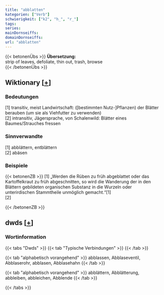 ```yaml
---
title: "abblatten"
kategorien: ["Verb"]
schwierigkeit: ["k2", "h_", "r_"]
tags:
series:
mainDornseiffs:
domainDornseiffs:
url: "abblatten"
---
```


{{< betonenÜbs >}}
**Übersetzung:**  
strip of leaves, defoliate, thin out, trash, browse  
{{< /betonenÜbs >}}

## Wiktionary [[+](https://de.wiktionary.org/wiki/abblatten)]

### Bedeutungen
[1] transitiv, meist Landwirtschaft: ([bestimmten Nutz-]Pflanzen) der Blätter berauben (um sie als Viehfutter zu verwenden)  
[2] intransitiv, Jägersprache, von Schalenwild: Blätter eines Baumes/Strauches fressen  

### Sinnverwandte
[1] abblättern, entblättern  
[2] abäsen  

### Beispiele
{{< betonenZB >}}
[1] „Werden die Rüben zu früh abgeblattet oder das Kartoffelkraut zu früh abgeschnitten, so wird die Wanderung der in den Blättern gebildeten organischen Substanz in die Wurzeln oder unterirdischen Stammtheile unmöglich gemacht.“[1]  
[2]  

{{< /betonenZB >}}


## dwds [[+](https://www.dwds.de/wb/abblatten)]

### Wortinformation
{{< tabs "Dwds" >}}
{{< tab "Typische Verbindungen" >}}
{{< /tab >}}

{{< tab "alphabetisch vorangehend" >}}
abblassen, Abblaseventil, Abblaserohr, abblasen, Abblasehahn
{{< /tab >}}

{{< tab "alphabetisch vorangehend" >}}
abblättern, Abblätterung, abbleiben, abbleichen, Abblende
{{< /tab >}}

{{< /tabs >}}

